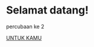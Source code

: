 <!DOCTYPE html>
<html>
<head>
    <title>Laman Utama</title>
</head>
<body>
    <h1>Selamat datang!</h1>
    <p>percubaan ke 2</p>
    <a href="~1955">UNTUK KAMU</a>
</body>
</html>

